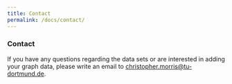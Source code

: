 ```yaml
---
title: Contact
permalink: /docs/contact/
---
```


### Contact
If you have any questions regarding the data sets or are interested in adding your graph data, please write an email to christopher.morris@tu-dortmund.de.

